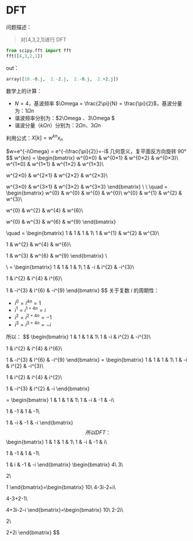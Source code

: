 # DFT

问题描述：

> 对[4,3,2,1]进行 DFT

```python
from scipy.fft import fft
fft([4,3,2,1])
```

out：

```python
array([10.-0.j,  2.-2.j,  2.-0.j,  2.+2.j])
```

数学上的计算：

- $N=4$，基波频率 $\Omega = \frac{2\pi}{N} = \frac{\pi}{2}$，基波分量为：$1\Omega n$
- 谐波频率分别为：$2\Omega $、$3\Omega $
- 谐波分量（$k\Omega n$）分别为：$2\Omega n$、$3\Omega n$

利用公式：$X[k]=w^{kn}x_n$ 

$w=e^{-i\Omega} = e^{-i\frac{\pi}{2}}=-i$   几何意义，复平面反方向旋转 90°
$$
w^{kn} = \begin{bmatrix} w^{0×0} & w^{0×1} & w^{0×2} & w^{0×3}\\
w^{1×0} & w^{1×1} & w^{1×2} & w^{1×3}\\

w^{2×0} & w^{2×1} & w^{2×2} & w^{2×3}\\

w^{3×0} & w^{3×1} & w^{3×2} & w^{3×3} \end{bmatrix} \\
\\
\quad = \begin{bmatrix} w^{0} & w^{0} & w^{0} & w^{0}\\
w^{0} & w^{1} & w^{2} & w^{3}\\

w^{0} & w^{2} & w^{4} & w^{6}\\

w^{0} & w^{3} & w^{6} & w^{9} \end{bmatrix} 

\quad = \begin{bmatrix} 1 & 1 & 1 & 1\\
1 & w^{1} & w^{2} & w^{3}\\

1 & w^{2} & w^{4} & w^{6}\\

1 & w^{3} & w^{6} & w^{9} \end{bmatrix} \\

\\
= \begin{bmatrix} 1 & 1 & 1 & 1\\
1 & -i & i^{2} & -i^{3}\\

1 & i^{2} & i^{4} & i^{6}\\

1 & -i^{3} & i^{6} & -i^{9} \end{bmatrix}
$$
 关于复数 $i$ 的周期性：

- $i^{0}=i^{4n}=1$
- $i^{1}=i^{1+4n}=i$
- $i^{2}=i^{2+4n}=-1$
- $i^{3}=i^{3+4n}=-i$

所以：
$$
\begin{bmatrix} 1 & 1 & 1 & 1\\
1 & -i & i^{2} & -i^{3}\\

1 & i^{2} & i^{4} & i^{6}\\

1 & -i^{3} & i^{6} & -i^{9} \end{bmatrix} 
=  \begin{bmatrix} 1 & 1 & 1 & 1\\
1 & -i & i^{2} & -i^{3}\\

1 & i^{2} & i^{4} & i^{2}\\

1 & -i^{3} & i^{2} & -i \end{bmatrix} 

=  \begin{bmatrix} 1 & 1 & 1 & 1\\
1 & -i & -1 & -i\\

1 & -1 & 1 & -1\\

1 & -i & -1 & -i \end{bmatrix}
$$
所以 DFT：
$$
\begin{bmatrix} 1 & 1 & 1 & 1\\
1 & -i & -1 & i\\

1 & -1 & 1 & -1\\

1 & i & -1 & -i \end{bmatrix}
\begin{bmatrix} 4\\
3\\

2\\

1  \end{bmatrix}=\begin{bmatrix} 10\\
4-3i-2+i\\

4-3+2-1\\

4+3i-2-i  \end{bmatrix}=\begin{bmatrix} 10\\
2-2i\\

2\\

2+2i  \end{bmatrix}
$$


